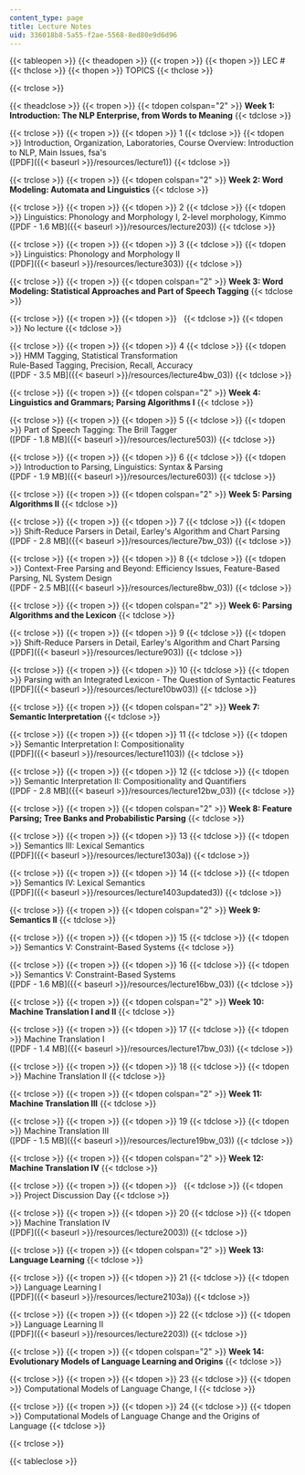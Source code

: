 ```yaml
---
content_type: page
title: Lecture Notes
uid: 336018b8-5a55-f2ae-5568-8ed80e9d6d96
---
```


{{< tableopen >}}
{{< theadopen >}}
{{< tropen >}}
{{< thopen >}}
LEC #
{{< thclose >}}
{{< thopen >}}
TOPICS
{{< thclose >}}

{{< trclose >}}

{{< theadclose >}}
{{< tropen >}}
{{< tdopen colspan="2" >}}
**Week 1: Introduction: The NLP Enterprise, from Words to Meaning**
{{< tdclose >}}

{{< trclose >}}
{{< tropen >}}
{{< tdopen >}}
1
{{< tdclose >}}
{{< tdopen >}}
Introduction, Organization, Laboratories, Course Overview: Introduction to NLP, Main Issues, fsa's  
([PDF]({{< baseurl >}}/resources/lecture1))
{{< tdclose >}}

{{< trclose >}}
{{< tropen >}}
{{< tdopen colspan="2" >}}
**Week 2: Word Modeling: Automata and Linguistics**
{{< tdclose >}}

{{< trclose >}}
{{< tropen >}}
{{< tdopen >}}
2
{{< tdclose >}}
{{< tdopen >}}
Linguistics: Phonology and Morphology I, 2-level morphology, Kimmo  
([PDF - 1.6 MB]({{< baseurl >}}/resources/lecture203))
{{< tdclose >}}

{{< trclose >}}
{{< tropen >}}
{{< tdopen >}}
3
{{< tdclose >}}
{{< tdopen >}}
Linguistics: Phonology and Morphology II  
([PDF]({{< baseurl >}}/resources/lecture303))
{{< tdclose >}}

{{< trclose >}}
{{< tropen >}}
{{< tdopen colspan="2" >}}
**Week 3: Word Modeling: Statistical Approaches and Part of Speech Tagging**
{{< tdclose >}}

{{< trclose >}}
{{< tropen >}}
{{< tdopen >}}
 
{{< tdclose >}}
{{< tdopen >}}
No lecture
{{< tdclose >}}

{{< trclose >}}
{{< tropen >}}
{{< tdopen >}}
4
{{< tdclose >}}
{{< tdopen >}}
HMM Tagging, Statistical Transformation  
Rule-Based Tagging, Precision, Recall, Accuracy  
([PDF - 3.5 MB]({{< baseurl >}}/resources/lecture4bw_03))
{{< tdclose >}}

{{< trclose >}}
{{< tropen >}}
{{< tdopen colspan="2" >}}
**Week 4: Linguistics and Grammars; Parsing Algorithms I**
{{< tdclose >}}

{{< trclose >}}
{{< tropen >}}
{{< tdopen >}}
5
{{< tdclose >}}
{{< tdopen >}}
Part of Speech Tagging: The Brill Tagger  
([PDF - 1.8 MB]({{< baseurl >}}/resources/lecture503))
{{< tdclose >}}

{{< trclose >}}
{{< tropen >}}
{{< tdopen >}}
6
{{< tdclose >}}
{{< tdopen >}}
Introduction to Parsing, Linguistics: Syntax & Parsing  
([PDF - 1.9 MB]({{< baseurl >}}/resources/lecture603))
{{< tdclose >}}

{{< trclose >}}
{{< tropen >}}
{{< tdopen colspan="2" >}}
**Week 5: Parsing Algorithms II**
{{< tdclose >}}

{{< trclose >}}
{{< tropen >}}
{{< tdopen >}}
7
{{< tdclose >}}
{{< tdopen >}}
Shift-Reduce Parsers in Detail, Earley's Algorithm and Chart Parsing  
([PDF - 2.8 MB]({{< baseurl >}}/resources/lecture7bw_03))
{{< tdclose >}}

{{< trclose >}}
{{< tropen >}}
{{< tdopen >}}
8
{{< tdclose >}}
{{< tdopen >}}
Context-Free Parsing and Beyond: Efficiency Issues, Feature-Based Parsing, NL System Design  
([PDF - 2.5 MB]({{< baseurl >}}/resources/lecture8bw_03))
{{< tdclose >}}

{{< trclose >}}
{{< tropen >}}
{{< tdopen colspan="2" >}}
**Week 6: Parsing Algorithms and the Lexicon**
{{< tdclose >}}

{{< trclose >}}
{{< tropen >}}
{{< tdopen >}}
9
{{< tdclose >}}
{{< tdopen >}}
Shift-Reduce Parsers in Detail, Earley's Algorithm and Chart Parsing ([PDF]({{< baseurl >}}/resources/lecture903))
{{< tdclose >}}

{{< trclose >}}
{{< tropen >}}
{{< tdopen >}}
10
{{< tdclose >}}
{{< tdopen >}}
Parsing with an Integrated Lexicon - The Question of Syntactic Features  
([PDF]({{< baseurl >}}/resources/lecture10bw03))
{{< tdclose >}}

{{< trclose >}}
{{< tropen >}}
{{< tdopen colspan="2" >}}
**Week 7: Semantic Interpretation**
{{< tdclose >}}

{{< trclose >}}
{{< tropen >}}
{{< tdopen >}}
11
{{< tdclose >}}
{{< tdopen >}}
Semantic Interpretation I: Compositionality  
([PDF]({{< baseurl >}}/resources/lecture1103))
{{< tdclose >}}

{{< trclose >}}
{{< tropen >}}
{{< tdopen >}}
12
{{< tdclose >}}
{{< tdopen >}}
Semantic Interpretation II: Compositionality and Quantifiers  
([PDF - 2.8 MB]({{< baseurl >}}/resources/lecture12bw_03))
{{< tdclose >}}

{{< trclose >}}
{{< tropen >}}
{{< tdopen colspan="2" >}}
**Week 8: Feature Parsing; Tree Banks and Probabilistic Parsing**
{{< tdclose >}}

{{< trclose >}}
{{< tropen >}}
{{< tdopen >}}
13
{{< tdclose >}}
{{< tdopen >}}
Semantics III: Lexical Semantics  
([PDF]({{< baseurl >}}/resources/lecture1303a))
{{< tdclose >}}

{{< trclose >}}
{{< tropen >}}
{{< tdopen >}}
14
{{< tdclose >}}
{{< tdopen >}}
Semantics IV: Lexical Semantics  
([PDF]({{< baseurl >}}/resources/lecture1403updated3))
{{< tdclose >}}

{{< trclose >}}
{{< tropen >}}
{{< tdopen colspan="2" >}}
**Week 9: Semantics II**
{{< tdclose >}}

{{< trclose >}}
{{< tropen >}}
{{< tdopen >}}
15
{{< tdclose >}}
{{< tdopen >}}
Semantics V: Constraint-Based Systems
{{< tdclose >}}

{{< trclose >}}
{{< tropen >}}
{{< tdopen >}}
16
{{< tdclose >}}
{{< tdopen >}}
Semantics V: Constraint-Based Systems  
([PDF - 1.6 MB]({{< baseurl >}}/resources/lecture16bw_03))
{{< tdclose >}}

{{< trclose >}}
{{< tropen >}}
{{< tdopen colspan="2" >}}
**Week 10: Machine Translation I and II**
{{< tdclose >}}

{{< trclose >}}
{{< tropen >}}
{{< tdopen >}}
17
{{< tdclose >}}
{{< tdopen >}}
Machine Translation I  
([PDF - 1.4 MB]({{< baseurl >}}/resources/lecture17bw_03))
{{< tdclose >}}

{{< trclose >}}
{{< tropen >}}
{{< tdopen >}}
18
{{< tdclose >}}
{{< tdopen >}}
Machine Translation II
{{< tdclose >}}

{{< trclose >}}
{{< tropen >}}
{{< tdopen colspan="2" >}}
**Week 11: Machine Translation III**
{{< tdclose >}}

{{< trclose >}}
{{< tropen >}}
{{< tdopen >}}
19
{{< tdclose >}}
{{< tdopen >}}
Machine Translation III  
([PDF - 1.5 MB]({{< baseurl >}}/resources/lecture19bw_03))
{{< tdclose >}}

{{< trclose >}}
{{< tropen >}}
{{< tdopen colspan="2" >}}
**Week 12: Machine Translation IV**
{{< tdclose >}}

{{< trclose >}}
{{< tropen >}}
{{< tdopen >}}
 
{{< tdclose >}}
{{< tdopen >}}
Project Discussion Day
{{< tdclose >}}

{{< trclose >}}
{{< tropen >}}
{{< tdopen >}}
20
{{< tdclose >}}
{{< tdopen >}}
Machine Translation IV  
([PDF]({{< baseurl >}}/resources/lecture2003))
{{< tdclose >}}

{{< trclose >}}
{{< tropen >}}
{{< tdopen colspan="2" >}}
**Week 13: Language Learning**
{{< tdclose >}}

{{< trclose >}}
{{< tropen >}}
{{< tdopen >}}
21
{{< tdclose >}}
{{< tdopen >}}
Language Learning I  
([PDF]({{< baseurl >}}/resources/lecture2103a))
{{< tdclose >}}

{{< trclose >}}
{{< tropen >}}
{{< tdopen >}}
22
{{< tdclose >}}
{{< tdopen >}}
Language Learning II  
([PDF]({{< baseurl >}}/resources/lecture2203))
{{< tdclose >}}

{{< trclose >}}
{{< tropen >}}
{{< tdopen colspan="2" >}}
**Week 14: Evolutionary Models of Language Learning and Origins**
{{< tdclose >}}

{{< trclose >}}
{{< tropen >}}
{{< tdopen >}}
23
{{< tdclose >}}
{{< tdopen >}}
Computational Models of Language Change, I
{{< tdclose >}}

{{< trclose >}}
{{< tropen >}}
{{< tdopen >}}
24
{{< tdclose >}}
{{< tdopen >}}
Computational Models of Language Change and the Origins of Language
{{< tdclose >}}

{{< trclose >}}

{{< tableclose >}}